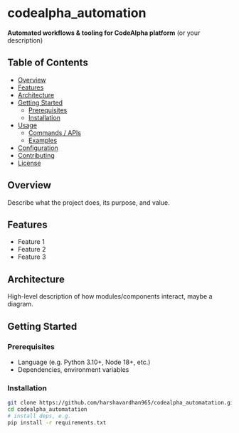 # codealpha_automation

**Automated workflows & tooling for CodeAlpha platform**  (or your description)

## Table of Contents

- [Overview](#overview)  
- [Features](#features)  
- [Architecture](#architecture)  
- [Getting Started](#getting-started)  
  - [Prerequisites](#prerequisites)  
  - [Installation](#installation)  
- [Usage](#usage)  
  - [Commands / APIs](#commands-apis)  
  - [Examples](#examples)  
- [Configuration](#configuration)  
- [Contributing](#contributing)  
- [License](#license)  

## Overview

Describe what the project does, its purpose, and value.

## Features

- Feature 1  
- Feature 2  
- Feature 3  

## Architecture

High-level description of how modules/components interact, maybe a diagram.

## Getting Started

### Prerequisites

- Language (e.g. Python 3.10+, Node 18+, etc.)  
- Dependencies, environment variables  

### Installation

```bash
git clone https://github.com/harshavardhan965/codealpha_automatation.git
cd codealpha_automatation
# install deps, e.g.
pip install -r requirements.txt
